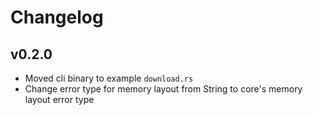Changelog
=========

## v0.2.0

- Moved cli binary to example `download.rs`
- Change error type for memory layout from String to core's memory layout error
  type
